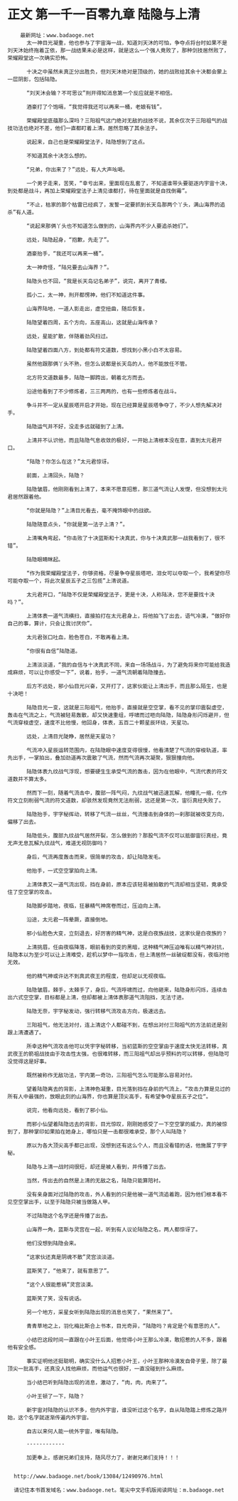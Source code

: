 # 正文 第一千一百零九章 陆隐与上清
        最新网址：www.badaoge.net
          太一神目光凝重，他也参与了宇宙海一战，知道刘天沐的可怕，争夺点将台时如果不是刘天沐始终拖着芷依，那一战结果未必是这样，就是这么一个强人竟败了，那种剑技居然败了，荣耀殿堂这一次确实恐怖。
      
          十决之中虽然未真正分出胜负，但刘天沐绝对是顶级的，她的战败给其余十决都会蒙上一层阴影，包括陆隐。
      
          “刘天沐会输？不可思议”刑开得知消息第一个反应就是不相信。
      
          酒豪打了个饱嗝，“我觉得我还可以再来一桶，老娘有钱”。
      
          荣耀殿堂底蕴那么深吗？三阳祖气这门绝对无敌的战技不说，其余仅次于三阳祖气的战技功法也绝对不差，他们一直都盯着上清，居然忽略了其余法子。
      
          说起来，自己也是荣耀殿堂法子，陆隐想到了这点。
      
          不知道其余十决怎么想的。
      
          “兄弟，你出来了？”远处，有人大声吆喝。
      
          一个男子走来，苦笑，“幸亏出来，里面现在乱套了，不知道谁带头要驱逐内宇宙十决，到处都是战斗，再加上荣耀殿堂法子上清见谁都打，待在里面就是自找倒霉”。
      
          “不止，枯家的那个枯雷已经疯了，发誓一定要抓到长天岛那两个丫头，满山海界的追杀”有人道。
      
          “说起来那俩丫头也不知道怎么做到的，山海界内不少人要追杀她们”。
      
          远处，陆隐起身，“抱歉，先走了”。
      
          酒豪抬手，“我还可以再来一桶”。
      
          太一神奇怪，“陆兄要去山海界？”。
      
          陆隐头也不回，“我是长天岛记名弟子”，说完，离开了青楼。
      
          孤小二，太一神，刑开都愣神，他们不知道这件事。
      
          山海界陆地，一道人影走出，虚空扭曲，随后恢复。
      
          陆隐望着四周，五个方向，五座高山，这就是山海传承？
      
          远处，星能扩散，伴随着劲风扫过。
      
          陆隐望着四面八方，到处都有符文道数，想找到小黑小白不太容易。
      
          虽然他跟那俩丫头不熟，但怎么说都是长天岛的人，他不能放任不管。
      
          北方符文道数最多，陆隐一脚跨出，朝着北方而去。
      
          沿途他看到了不少修炼者，三三两两的，也有一些修炼者在战斗。
      
          争斗并不一定从星辰塔开启才开始，现在已经算是星辰塔争夺了，不少人想先解决对手。
      
          陆隐运气并不好，没走多远就碰到了上清。
      
          上清并不认识他，而且陆隐气息收敛的极好，一开始上清根本没在意，直到太元君开口。
      
          “陆隐？你怎么在这？”太元君惊讶。
      
          前面，上清回头，陆隐？
      
          陆隐皱眉，他刚刚看到上清了，本来不愿意招惹，那三道气流让人发憷，但没想到太元君居然跟着他。
      
          “你就是陆隐？”上清目光看去，毫不掩饰眼中的战欲。
      
          陆隐随意点头，“你就是第一法子上清？”。
      
          上清嘴角弯起，“你击败了十决蓝斯和十决真武，你与十决真武那一战我看到了，很不错”。
      
          陆隐眼睛眯起。
      
          “作为我荣耀殿堂法子，你够资格，尽量争夺星辰塔吧，泪女可以夺取一个，我希望你尽可能夺取一个，将此次星辰五子之三包揽”上清说道。
      
          太元君开口，“陆隐不仅是荣耀殿堂法子，更是十决，人称陆决，您不是要找十决吗？”。
      
          上清体表一道气流横扫，直接拍打在太元君身上，将他拍飞了出去，语气冷漠，“做好你自己的事，算计，只会让我讨厌你”。
      
          太元君张口吐血，脸色苍白，不敢再看上清。
      
          “你很有自信”陆隐道。
      
          上清淡淡道，“我的自信与十决真武不同，来自一场场战斗，为了避免将来你可能给我造成麻烦，可以让你感受一下”，说着，抬手，一道气流朝着陆隐撞去。
      
          后方不远处，邪小仙目光兴奋，又开打了，这家伙能让上清出手，而且那么陌生，也是十决吧！
      
          陆隐目光一变，这就是三阳祖气，他抬手，直接就是空空掌，看不见的掌印震裂虚空，轰击在气流之上，气流被轻易轰散，却又快速重组，呼啸而过咂向陆隐，陆隐身形闪烁避开，但气流穿梭虚空，速度不比他慢，他回身，体表，五百二十颗星辰环绕，天星功。
      
          远处，上清目光陡睁，居然是天星功？
      
          气流冲入星辰运转范围内，在陆隐眼中速度变得很慢，他看清楚了气流的穿梭轨道，率先出手，一掌拍出，叠加劲道再次震散了气流，然而气流再次凝聚，狠狠撞向他。
      
          陆隐体表九纹战气浮现，想要硬生生承受气流的轰击，因为在他眼中，气流代表的符文道数并不算太多。
      
          然而下一刻，随着气流击中，腹部一阵气闷，九纹战气被迅速瓦解，他瞳孔一缩，化作符文立刻削弱气流的符文道数，却骇然发现竟然无法削弱，这还是第一次，宙衍真经失败了。
      
          陆隐抬手，宇字秘挥动，转移了气流一丝丝，气流撞击到身体的一刹那就被改变方向，偏移了出去。
      
          陆隐低头，腹部九纹战气居然开裂，怎么做到的？那股气流不仅可以抵御宙衍真经，竟无声无息瓦解九纹战气，难道无视防御吗？
      
          身后，气流再度轰击而来，很简单的攻击，却让陆隐发毛。
      
          他抬手，一式空空掌拍向上清。
      
          上清体表又一道气流出现，挡在身前，原本应该轻易被拍散的气流却相当坚韧，竟承受住了空空掌的攻击。
      
          陆隐脚步踏地，夜临，狂暴精气神席卷而过，压迫向上清。
      
          沿途，太元君一阵晕厥，直接倒地。
      
          邪小仙脸色大变，立刻退去，好厉害的精气神，这是白夜族战技，这家伙是白夜族的？
      
          上清挑眉，任由夜临降落，眼前看到的变的黑暗，这种精气神压迫唯有以精气神对抗，陆隐本以为至少可以让上清难受，趁机以梦中一指攻击，但上清居然一丝破绽都没有，夜临对他无效。
      
          他的精气神或许达不到真武夜王的程度，但却足以无视夜临。
      
          陆隐皱眉，棘手，太棘手了，身后，气流呼啸而过，向他砸来，陆隐身形闪烁，连续击出六式空空掌，目标都是上清，但却都被上清体表那道气流阻挡，无法寸进。
      
          陆隐无奈，宇字秘发动，强行转移气流攻击方向，极速远去。
      
          三阳祖气，他无法对付，连上清这个人都碰不到，在想出对付三阳祖气的方法前还是别跟上清遭遇了。
      
          所幸这种气流攻击他可以凭宇字秘转移，当初蓝斯的空空掌由于速度太快无法转移，真武夜王的箭祖战技由于攻击性太强，也很难转移，而三阳祖气却出乎预料的可以转移，但陆隐可没觉得这是好事。
      
          既然被称作无敌功法，宇内第一奇功，三阳祖气怎么可能那么容易对付。
      
          望着陆隐离去的背影，上清神色凝重，目光落到挡在身前的气流上，“攻击力算是见过的所有人中最强的，放眼此刻的山海界，你也算是顶尖高手，有希望争夺星辰五子之位“。
      
          说完，他看向远处，看到了邪小仙。
      
          而邪小仙望着陆隐远去的背影，目光惊叹，刚刚她感受了一下空空掌的威力，真的被惊到了，那种掌印如果拍在她身上，哪怕只是一击都很难承受，那个人叫陆隐？
      
          原以为各大顶尖高手都已出现，没想到还有这么个人，而且没看错的话，他施展了宇字秘。
      
          陆隐与上清一战时间很短，却还是被人看到，并传播了出去。
      
          当然，传出去的自然是上清的无敌之名，陆隐只能算陪衬。
      
          没有亲身面对过陆隐的攻击，外人看到的只是他被一道气流追着跑，因为他们根本看不见空空掌出手，以至于陆隐只被当做路人甲。
      
          不过陆隐这个名字还是传播了出去。
      
          山海界一角，蓝斯与灵宫在一起，听到有人议论陆隐之名，两人都惊讶了。
      
          他们没想到陆隐会来。
      
          “这家伙还真是阴魂不散”灵宫淡淡道。
      
          蓝斯笑了，“他来了，就有意思了”。
      
          “这个人很能惹祸”灵宫淡漠。
      
          蓝斯笑了笑，没有说话。
      
          另一个地方，采星女听到陆隐出现的消息也笑了，“果然来了”。
      
          青青草地之上，羽化梅比斯合上书本，目光奇异，“陆隐吗？肯定是个有意思的人”。
      
          小结巴这段时间一直跟在小叶王后面，他觉得小叶王那么冷漠，敢招惹的人不多，跟着他有安全感。
      
          事实证明他还挺聪明，确实没什么人招惹小叶王，小叶王那种冷漠发自骨子里，除了最顶尖一批高手，还真没人找他麻烦，而他运气也很好，一直没碰到什么麻烦。
      
          当小结巴听到陆隐出现的消息，激动了，“肉，肉，肉来了”。
      
          小叶王顿了一下，陆隐？
      
          新宇宙对陆隐的认识不多，但内外宇宙，谁没听过这个名字，自从陆隐踏上修炼之路开始，这个名字就逐渐传遍内外宇宙。
      
          自古以来何人能一统外宇宙，唯有陆隐。
      
          ------------
      
          加更奉上，感谢兄弟们支持，随风尽力了，谢谢兄弟们支持！！！
      
      
      http://www.badaoge.net/book/13084/12490976.html
      
      请记住本书首发域名：www.badaoge.net。笔尖中文手机版阅读网址：m.badaoge.net